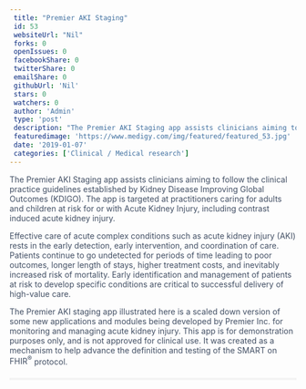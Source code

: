 ```yaml
--- 
 title: "Premier AKI Staging" 
 id: 53  
 websiteUrl: "Nil" 
 forks: 0 
 openIssues: 0  
 facebookShare: 0  
 twitterShare: 0  
 emailShare: 0  
 githubUrl: 'Nil'
 stars: 0 
 watchers: 0 
 author: 'Admin' 
 type: 'post' 
 description: "The Premier AKI Staging app assists clinicians aiming to follow the clinical practice guidelines established by Kidney Disease Improving Global Outcom"
 featuredimage: 'https://www.medigy.com/img/featured/featured_53.jpg' 
 date: '2019-01-07'
 categories: ['Clinical / Medical research']
---
```

<div data-reactid="42" style="color: rgb(67, 80, 101); font-family: "Open Sans", sans-serif; font-size: 16px;"><div data-reactid="43">The Premier AKI Staging app assists clinicians aiming to follow the clinical practice guidelines established by Kidney Disease Improving Global Outcomes (KDIGO). The app is targeted at practitioners caring for adults and children at risk for or with Acute Kidney Injury, including contrast induced acute kidney injury.

Effective care of acute complex conditions such as acute kidney injury (AKI) rests in the early detection, early intervention, and coordination of care. Patients continue to go undetected for periods of time leading to poor outcomes, longer length of stays, higher treatment costs, and inevitably increased risk of mortality. Early identification and management of patients at risk to develop specific conditions are critical to successful delivery of high-value care.

The Premier AKI staging app illustrated here is a scaled down version of some new applications and modules being developed by Premier Inc. for monitoring and managing acute kidney injury. This app is for demonstration purposes only, and is not approved for clinical use. It was created as a mechanism to help advance the definition and testing of the SMART on <span title="FHIR® is the registered trademark of HL7 and is used with the permission of HL7">FHIR<sup>®</sup></span> protocol.

</div></div><div data-reactid="44" style="color: rgb(67, 80, 101); font-family: "Open Sans", sans-serif; font-size: 16px;"><div class="YMs_y" data-reactid="45" style="border-top: 4px solid rgb(243, 243, 243); padding-top: 1.5em; margin-top: 1.5em;"><div class="_3tpF_" data-reactid="46" style="width: 240px; display: inline-block; vertical-align: top; margin-bottom: 0px; padding: 0px 1em 0px 0px;"></div></div></div>